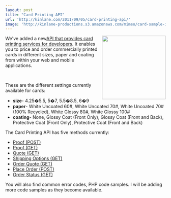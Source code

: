 ```yaml
---
layout: post
title: "Card Printing API"
url: 'http://kinlane.com/2011/09/05/card-printing-api/'
image: 'http://kinlane-productions.s3.amazonaws.com/mimeo/card-sample-image.png'
---
```


<img src="http://kinlane-productions.s3.amazonaws.com/mimeo/card-sample-image.png" alt="" width="200" align="right" />We've added a new[API that provides card printing services for developers][1]. It enables you to price and order commercially printed cards in different sizes, paper and coating from within your web and mobile applications.

 

These are the different settings currently available for cards:

  * **size**\- 4.25�5.5, 5�7, 5.5�8.5, 6�9
  * **paper**\- White Uncoated 60#, White Uncoated 70#, White Uncoated 70# (100% Recycled), White Glossy 80#, White Glossy 100#
  * **coating**\- None, Glossy Coat (Front Only), Glossy Coat (Front and Back), Protective Coat (Front Only), Protective Coat (Front and Back)

The Card Printing API has five methods currently:

  * [Proof (POST)][2]
  * [Proof (GET)][3]
  * [Quote (GET)][4]
  * [Shipping Options (GET)][5]
  * [Order Quote (GET)][6]
  * [Place Order (POST)][7]
  * [Order Status (GET)][8]

You will also find common error codes, PHP code samples. I will be adding more code samples as they become available.

   [1]: http://mimeoconnect.3scale.net/wiki/card-printing-api (API that provides card printing services for developers)
   [2]: http://mimeoconnect.3scale.net/wiki/card-printing-api#Proof-Post
   [3]: http://mimeoconnect.3scale.net/wiki/card-printing-api#Proof-GET
   [4]: http://mimeoconnect.3scale.net/wiki/card-printing-api#Quote-GET
   [5]: http://mimeoconnect.3scale.net/wiki/card-printing-api#ShippingOptions-GET
   [6]: http://mimeoconnect.3scale.net/wiki/card-printing-api#OrderQuote-GET
   [7]: http://mimeoconnect.3scale.net/wiki/card-printing-api#PlaceOrder-POST
   [8]: http://mimeoconnect.3scale.net/wiki/card-printing-api#OrderStatus-GET
